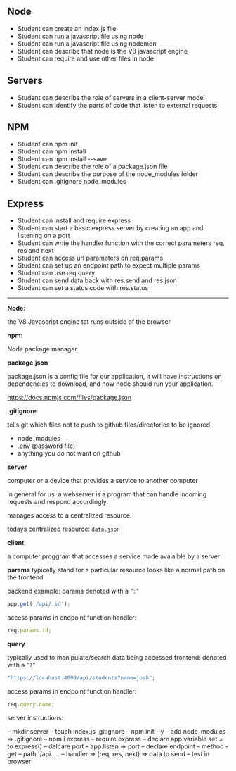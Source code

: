 ## Node

- Student can create an index.js file
- Student can run a javascript file using node
- Student can run a javascript file using nodemon
- Student can describe that node is the V8 javascript engine
- Student can require and use other files in node

## Servers

- Student can describe the role of servers in a client-server model
- Student can identify the parts of code that listen to external requests

## NPM

- Student can npm init
- Student can npm install
- Student can npm install --save
- Student can describe the role of a package.json file
- Student can describe the purpose of the node_modules folder
- Student can .gitignore node_modules

## Express

- Student can install and require express
- Student can start a basic express server by creating an app and listening on a port
- Student can write the handler function with the correct parameters req, res and next
- Student can access url parameters on req.params
- Student can set up an endpoint path to expect multiple params
- Student can use req.query
- Student can send data back with res.send and res.json
- Student can set a status code with res.status

----

**Node:**

the V8 Javascript engine tat runs outside of the browser 

**npm:**

Node package manager

**package.json**

package.json is a config file for our application, it will have instructions on dependencies to download, and how node should run your application. 

https://docs.npmjs.com/files/package.json 

**.gitignore**

tells git which files not to push to github 
files/directories to be ignored

- node_modules
- .env (password file)
- anything you do not want on github

**server**

computer or a device that provides a service to another computer 

in general for us: 
a webserver is a program that can handle incoming requests and respond accordingly.

manages  access to a centralized resource:

todays centralized resource: `data.json`

**client**

a computer proggram that accesses a service made avaialble by a server 


**params**
typically stand for a particular resource 
looks like a normal path on the frontend 

backend example: 
params denoted with a "`:`"
```js
app.get('/api/:id');
```
access params in endpoint function handler:
```js
req.params.id;
```
**query**

typically used to manipulate/search data being accessed 
frontend:
denoted with a "`?`"

```js
"https://locahost:4000/api/students?name=josh";
```
access params in endpoint function handler: 
```js
req.query.name;
```
server instructions:

– mkdir server
– touch index.js .gitignore
– npm init - y
– add node_modules => .gitignore
– npm i express
– require express
– declare app variable set = to express()
– delcare port 
– app.listen => port
– declare endpoint 
– method -get
– path '/api.....
– handler => (req, res, next) => data to send 
– test in browser 
